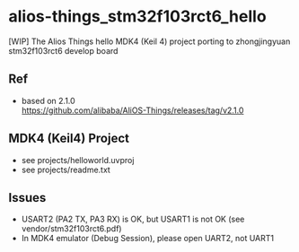 # alios-things_stm32f103rct6_hello
[WIP] The Alios Things hello MDK4 (Keil 4) project porting to zhongjingyuan stm32f103rct6 develop board

## Ref  
* based on 2.1.0  
https://github.com/alibaba/AliOS-Things/releases/tag/v2.1.0  

## MDK4 (Keil4) Project  
* see projects/helloworld.uvproj  
* see projects/readme.txt  

## Issues  
* USART2 (PA2 TX, PA3 RX) is OK, but USART1 is not OK (see vendor/stm32f103rct6.pdf)    
* In MDK4 emulator (Debug Session), please open UART2, not UART1  
